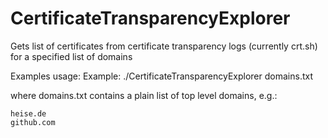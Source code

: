 # CertificateTransparencyExplorer
Gets list of certificates from certificate transparency logs (currently crt.sh) for a specified list of domains

Examples usage:
Example: ./CertificateTransparencyExplorer domains.txt

where domains.txt contains a plain list of top level domains, e.g.:
<pre><code>heise.de
github.com</pre></code>
